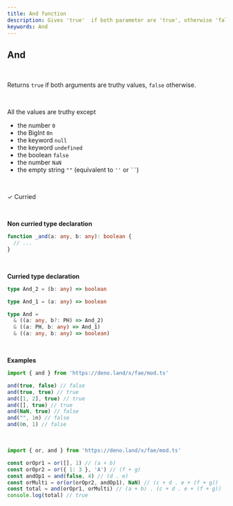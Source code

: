 ```yaml
---
title: And function
description: Gives 'true'  if both parameter are 'true', otherwise 'false'
keywords: And 
---
```


## And 
<br>

Returns `true` if both arguments are truthy values, `false` otherwise.

<br>

All the values are truthy except

* the number `0`
* the BigInt `0n`
* the keyword `null`
* the keyword `undefined`
* the boolean `false`
* the number `NaN`
* the empty string `""` (equivalent to `''` or <code>``</code>)

<br>

&check; Curried

<br>

**Non curried type declaration**
```typescript
function _and(a: any, b: any): boolean {
  // ...
}
```
<br>

**Curried type declaration**

```typescript
type And_2 = (b: any) => boolean

type And_1 = (a: any) => boolean

type And =
  & ((a: any, b?: PH) => And_2)
  & ((a: PH, b: any) => And_1)
  & ((a: any, b: any) => boolean)
```
<br>

**Examples**
```typescript
import { and } from 'https://deno.land/x/fae/mod.ts'

and(true, false) // false
and(true, true) // true
and([1, 2], true) // true
and([], true) // true
and(NaN, true) // false
and("", 1n) // false
and(0n, 1) // false
```
<br>

```typescript
import { or, and } from 'https://deno.land/x/fae/mod.ts'

const orOpr1 = or([], 1) // (a + b)
const orOpr2 = or({ 1: 3 }, 'A') // (f + g)
const andOp1 = and(false, 4) // (d . e)
const orMulti = or(or(orOpr2, andOp1), NaN) // (c + d . e + (f + g))
const total = and(orOpr1, orMulti) // (a + b) . (c + d . e + (f + g))
console.log(total) // true
```

